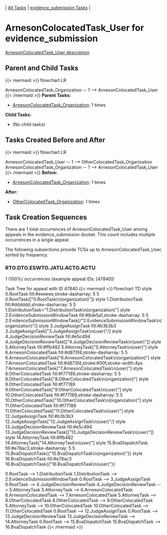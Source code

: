 ---
---
<!-- DO NOT EDIT THIS FILE.  This file is autogenerated. -->
| [All Tasks](../alltasks.md) | [evidence_submission Tasks](tasklist.md) |

# ArnesonColocatedTask_User for evidence_submission

[ArnesonColocatedTask_User description](../task_descr/ArnesonColocatedTask_User.md)

## Parent and Child Tasks

{{< mermaid >}}
flowchart LR

ArnesonColocatedTask_Organization -- 1 --> ArnesonColocatedTask_User
{{< /mermaid >}}
**Parent Tasks:**

   * [ArnesonColocatedTask_Organization](ArnesonColocatedTask_Organization.md): 1 times

**Child Tasks:**

   * (No child tasks)

## Tasks Created Before and After

{{< mermaid >}}
flowchart LR

ArnesonColocatedTask_User -- 1 --> OtherColocatedTask_Organization
ArnesonColocatedTask_Organization -- 1 --> ArnesonColocatedTask_User
{{< /mermaid >}}
**Before:**

   * [ArnesonColocatedTask_Organization](ArnesonColocatedTask_Organization.md): 1 times

**After:**

   * [OtherColocatedTask_Organization](OtherColocatedTask_Organization.md): 1 times

## Task Creation Sequences

There are 1 total occurrences of ArnesonColocatedTask_User among appeals in the evidence_submission docket.  This count includes multiple occurrences in a single appeal.

The following subsections provide TCSs up to ArnesonColocatedTask_User, sorted by frequency.

### RTO.DTO.ESWTO.JATU.ACTO.ACTU

1 (100%) occurrences (example appeal IDs: [47840])

Task Tree for appeal with ID 47840
{{< mermaid >}}
flowchart TD
style 0.RootTask fill:#eeeeee,stroke-dasharray: 5 5
  0.RootTask(["0.RootTask\n(organization)"])
style 1.DistributionTask fill:#dddddd,stroke-dasharray: 5 5
  1.DistributionTask>"1.DistributionTask\n(organization)"]
style 2.EvidenceSubmissionWindowTask fill:#8de5a1,stroke-dasharray: 5 5
  2.EvidenceSubmissionWindowTask[/"2.EvidenceSubmissionWindowTask\n(organization)"/]
style 3.JudgeAssignTask fill:#b3b3b3
  3.JudgeAssignTask[\"3.JudgeAssignTask\n(user)"/]
style 4.JudgeDecisionReviewTask fill:#e5c494
  4.JudgeDecisionReviewTask[["4.JudgeDecisionReviewTask\n(user)"]]
style 5.AttorneyTask fill:#ffb482
  5.AttorneyTask["5.AttorneyTask\n(user)"]
style 6.ArnesonColocatedTask fill:#d873f4,stroke-dasharray: 5 5
  6.ArnesonColocatedTask["6.ArnesonColocatedTask\n(organization)"]
style 7.ArnesonColocatedTask fill:#d873f4,stroke:#00f,stroke-width:4px
  7.ArnesonColocatedTask["7.ArnesonColocatedTask\n(user)"]
style 8.OtherColocatedTask fill:#f77189,stroke-dasharray: 5 5
  8.OtherColocatedTask["8.OtherColocatedTask\n(organization)"]
style 9.OtherColocatedTask fill:#f77189
  9.OtherColocatedTask["9.OtherColocatedTask\n(user)"]
style 10.OtherColocatedTask fill:#f77189,stroke-dasharray: 5 5
  10.OtherColocatedTask["10.OtherColocatedTask\n(organization)"]
style 11.OtherColocatedTask fill:#f77189
  11.OtherColocatedTask["11.OtherColocatedTask\n(user)"]
style 12.JudgeAssignTask fill:#b3b3b3
  12.JudgeAssignTask[\"12.JudgeAssignTask\n(user)"/]
style 13.JudgeDecisionReviewTask fill:#e5c494
  13.JudgeDecisionReviewTask[["13.JudgeDecisionReviewTask\n(user)"]]
style 14.AttorneyTask fill:#ffb482
  14.AttorneyTask["14.AttorneyTask\n(user)"]
style 15.BvaDispatchTask fill:#e78ac3,stroke-dasharray: 5 5
  15.BvaDispatchTask{{"15.BvaDispatchTask\n(organization)"}}
style 16.BvaDispatchTask fill:#e78ac3
  16.BvaDispatchTask{{"16.BvaDispatchTask\n(user)"}}

0.RootTask --> 1.DistributionTask
1.DistributionTask --> 2.EvidenceSubmissionWindowTask
0.RootTask --> 3.JudgeAssignTask
0.RootTask --> 4.JudgeDecisionReviewTask
4.JudgeDecisionReviewTask --> 5.AttorneyTask
5.AttorneyTask --> 6.ArnesonColocatedTask
6.ArnesonColocatedTask --> 7.ArnesonColocatedTask
5.AttorneyTask --> 8.OtherColocatedTask
8.OtherColocatedTask --> 9.OtherColocatedTask
5.AttorneyTask --> 10.OtherColocatedTask
10.OtherColocatedTask --> 11.OtherColocatedTask
0.RootTask --> 12.JudgeAssignTask
0.RootTask --> 13.JudgeDecisionReviewTask
13.JudgeDecisionReviewTask --> 14.AttorneyTask
0.RootTask --> 15.BvaDispatchTask
15.BvaDispatchTask --> 16.BvaDispatchTask
{{< /mermaid >}}


